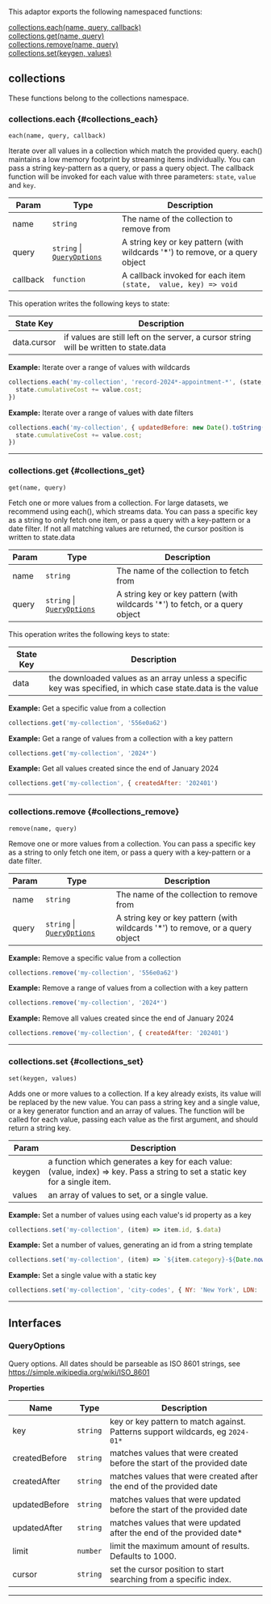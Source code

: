 
This adaptor exports the following namespaced functions:

<dl>
<dt>
    <a href="#collections_each">collections.each(name, query, callback)</a>
</dt>

<dt>
    <a href="#collections_get">collections.get(name, query)</a>
</dt>

<dt>
    <a href="#collections_remove">collections.remove(name, query)</a>
</dt>

<dt>
    <a href="#collections_set">collections.set(keygen, values)</a>
</dt>
</dl>



## collections

These functions belong to the collections namespace.
### collections.each {#collections_each}

<p><code>each(name, query, callback)</code></p>

Iterate over all values in a collection which match the provided query.
each() maintains a low memory footprint by streaming items individually.
You can pass a string key-pattern as a query, or pass a query object.
The callback function will be invoked for each value with three parameters:
`state`, `value` and `key`.


| Param | Type | Description |
| --- | --- | --- |
| name | <code>string</code> | The name of the collection to remove from |
| query | <code>string</code> \| [<code>QueryOptions</code>](#queryoptions) | A string key or key pattern (with wildcards '*') to remove, or a query object |
| callback | <code>function</code> | A callback invoked for each item `(state,  value, key) => void` |

This operation writes the following keys to state:

| State Key | Description |
| --- | --- |
| data.cursor | if values are still left on the server, a cursor string will be written to state.data |
**Example:** Iterate over a range of values with wildcards
```js
collections.each('my-collection', 'record-2024*-appointment-*', (state, value, key) => {
  state.cumulativeCost += value.cost;
})
```
**Example:** Iterate over a range of values with date filters
```js
collections.each('my-collection', { updatedBefore: new Date().toString() }, (state, value, key) => {
  state.cumulativeCost += value.cost;
})
```

* * *


### collections.get {#collections_get}

<p><code>get(name, query)</code></p>

Fetch one or more values from a collection.
For large datasets, we recommend using each(), which streams data.
You can pass a specific key as a string to only fetch one item, or pass a query
with a key-pattern or a date filter.
If not all matching values are returned, the cursor position is written to state.data


| Param | Type | Description |
| --- | --- | --- |
| name | <code>string</code> | The name of the collection to fetch from |
| query | <code>string</code> \| [<code>QueryOptions</code>](#queryoptions) | A string key or key pattern (with wildcards '*') to fetch, or a query object |

This operation writes the following keys to state:

| State Key | Description |
| --- | --- |
| data | the downloaded values as an array unless a specific key was specified, in which case state.data is the value |
**Example:** Get a specific value from a collection
```js
collections.get('my-collection', '556e0a62')
```
**Example:** Get a range of values from a collection with a key pattern
```js
collections.get('my-collection', '2024*')
```
**Example:** Get all values created since the end of January 2024
```js
collections.get('my-collection', { createdAfter: '202401')
```

* * *


### collections.remove {#collections_remove}

<p><code>remove(name, query)</code></p>

Remove one or more values from a collection.
You can pass a specific key as a string to only fetch one item, or pass a query
with a key-pattern or a date filter.


| Param | Type | Description |
| --- | --- | --- |
| name | <code>string</code> | The name of the collection to remove from |
| query | <code>string</code> \| [<code>QueryOptions</code>](#queryoptions) | A string key or key pattern (with wildcards '*') to remove, or a query object |

**Example:** Remove a specific value from a collection
```js
collections.remove('my-collection', '556e0a62')
```
**Example:** Remove a range of values from a collection with a key pattern
```js
collections.remove('my-collection', '2024*')
```
**Example:** Remove all values created since the end of January 2024
```js
collections.remove('my-collection', { createdAfter: '202401')
```

* * *


### collections.set {#collections_set}

<p><code>set(keygen, values)</code></p>

Adds one or more values to a collection. If a key already exists, its value will
be replaced by the new value.
You can pass a string key and a single value, or a key generator function and an array of values.
The function will be called for each value, passing each value as the first argument, and should return
a string key.


| Param | Description |
| --- | --- |
| keygen | a function which generates a key for each value: (value, index) => key. Pass a string to set a static key for a single item. |
| values | an array of values to set, or a single value. |

**Example:** Set a number of values using each value&#x27;s id property as a key
```js
collections.set('my-collection', (item) => item.id, $.data)
```
**Example:** Set a number of values, generating an id from a string template
```js
collections.set('my-collection', (item) => `${item.category}-${Date.now()}`, $.data)
```
**Example:** Set a single value with a static key
```js
collections.set('my-collection', 'city-codes', { NY: 'New York', LDN: 'London' }})
```

* * *


##  Interfaces

### QueryOptions

Query options. All dates should be parseable as ISO 8601 strings, see https://simple.wikipedia.org/wiki/ISO_8601

**Properties**

| Name | Type | Description |
| --- | --- | --- |
| key | <code>string</code> | key or key pattern to match against. Patterns support wildcards,  eg `2024-01*` |
| createdBefore | <code>string</code> | matches values that were created before the start of the provided date |
| createdAfter | <code>string</code> | matches values that were created after the end of the provided date |
| updatedBefore | <code>string</code> | matches values that were updated before the start of the provided date |
| updatedAfter | <code>string</code> | matches values that were updated after the end of the provided date* |
| limit | <code>number</code> | limit the maximum amount of results. Defaults to 1000. |
| cursor | <code>string</code> | set the cursor position to start searching from a specific index. |


* * *

